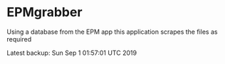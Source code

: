 # EPMgrabber
Using a database from the EPM app this application scrapes the files as required


Latest backup: Sun Sep 1 01:57:01 UTC 2019
